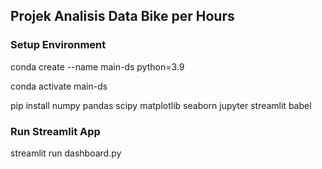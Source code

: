 ## Projek Analisis Data Bike per Hours

### Setup Environment
conda create --name main-ds python=3.9

conda activate main-ds

pip install numpy pandas scipy matplotlib seaborn jupyter streamlit babel

### Run Streamlit App
streamlit run dashboard.py

